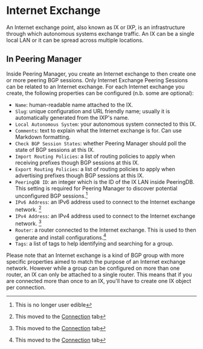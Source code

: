 # Internet Exchange

An Internet exchange point, also known as IX or IXP, is an infrastructure
through which autonomous systems exchange traffic. An IX can be a single local
LAN or it can be spread across multiple locations.

## In Peering Manager

Inside Peering Manager, you create an Internet exchange to then create one or
more peering BGP sessions. Only Internet Exchange Peering Sessions can be
related to an Internet exchange. For each Internet exchange you create,
the following properties can be configured (n.b. some are optional):

* `Name`: human-readable name attached to the IX.
* `Slug`: unique configuration and URL friendly name; usually it is
   automatically generated from the IXP's name.
* `Local Autonomous System`: your autonomous system connected to this IX.
* `Comments`: text to explain what the Internet exchange is for. Can use
  Markdown formatting.
* `Check BGP Session States`: whether Peering Manager should poll the state
  of BGP sessions at this IX.
* `Import Routing Policies`: a list of routing policies to apply when
   receiving prefixes though BGP sessions at this IX.
* `Export Routing Policies`: a list of routing policies to apply when
   advertising prefixes though BGP sessions at this IX.
* `PeeringDB ID`: an integer which is the ID of the IX LAN inside PeeringDB.
  This setting is required for Peering Manager to discover potential
  unconfigured BGP sessions.[^1]
* `IPv6 Address`: an IPv6 address used to connect to the Internet exchange
  network. [^2]
* `IPv4 Address`: an IPv4 address used to connect to the Internet exchange
  network. [^2]
* `Router`: a router connected to the Internet exchange. This is used to then
  generate and install configurations.[^2]
* `Tags`: a list of tags to help identifying and searching for a group.

Please note that an Internet exchange is a kind of BGP group with more specific
properties aimed to match the purpose of an Internet exchange network. However
while a group can be configured on more than one router, an IX can only be
attached to a single router. This means that if you are connected more than
once to an IX, you'll have to create one IX object per connection.

[^1]: This is no longer user edible
[^2]: This moved to the [Connection](../../net/connection/) tab
